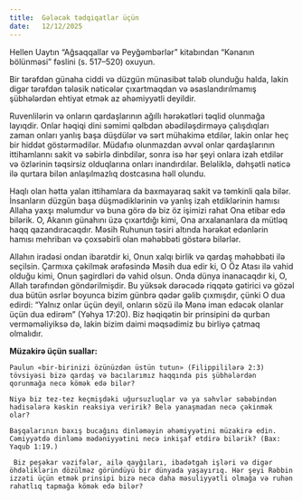 ```yaml
---
title:  Gələcək tədqiqatlar üçün
date:   12/12/2025
---
```


Hellen Uaytın “Ağsaqqallar və Peyğəmbərlər” kitabından “Kənanın bölünməsi” fəslini (s. 517–520) oxuyun.

Bir tərəfdən günaha ciddi və düzgün münasibət tələb olunduğu halda, lakin digər tərəfdən tələsik nəticələr çıxartmaqdan və əsaslandırılmamış şübhələrdən ehtiyat etmək az əhəmiyyətli deyildir.

Ruvenlilərin və onların qardaşlarının ağıllı hərəkətləri təqlid olunmağa layıqdir. Onlar həqiqi dini səmimi qəlbdən əbədiləşdirməyə çalışdıqları zaman onları yanlış başa düşdülər və sərt mühakimə etdilər, lakin onlar heç bir hiddət göstərmədilər. Müdafıə olunmazdan əvvəl onlar qardaşlarının ittihamlannı sakit və səbirlə dinbdilər, sonra isə hər şeyi onlara izah etdilər və özlərinin təqsirsiz olduqlarına onları inandırdılar. Beləliklə, dəhşətli nəticə ilə qurtara bilən anlaşılmazlıq dostcasına həll olundu.

Haqlı olan hətta yalan ittihamlara da baxmayaraq sakit və təmkinli qala bilər. İnsanların düzgün başa düşmədiklərinin və yanlış izah etdiklərinin hamısı Allaha yaxşı məlumdur və buna görə də biz öz işimizi rahat Ona etibar edə bilərik. O, Akanın günahını üzə çıxartdığı kimi, Ona arxalananlara da mütləq haqq qazandıracaqdır. Məsih Ruhunun təsiri altında hərəkət edənlərin hamısı mehriban və çoxsəbirli olan məhəbbəti göstərə bilərlər.

Allahın iradəsi ondan ibarətdir ki, Onun xalqı birlik və qardaş məhəbbəti ilə seçilsin. Çarmıxa çəkilmək ərəfəsində Məsih dua edir ki, O Öz Atası ilə vahid olduğu kimi, Onun şagirdləri də vahid olsun. Onda dünya inanacaqdır ki, O, Allah tərəfındən göndərilmişdir. Bu yüksək dərəcədə riqqətə gətirici və gözəl dua bütün əsrlər boyunca bizim günbrə qədər gəlib çıxmışdır, çünki O dua edirdi: “Yalnız onlar üçün deyil, onların sözü ilə Mənə iman edəcək olanlar üçün dua edirəm” (Yəhya 17:20). Biz həqiqətin bir prinsipini də qurban verməməliyiksə də, lakin bizim daimi məqsədimiz bu birliyə çatmaq olmalıdır.

**Müzakirə üçün suallar:**

`Paulun «bir-birinizi özünüzdən üstün tutun» (Filippililərə 2:3) tövsiyəsi bizə qardaş və bacılarımız haqqında pis şübhələrdən qorunmağa necə kömək edə bilər?`

`Niyə biz tez-tez keçmişdəki uğursuzluqlar və ya səhvlər səbəbindən hadisələrə kəskin reaksiya veririk? Belə yanaşmadan necə çəkinmək olar?`

`Başqalarının baxış bucağını dinləməyin əhəmiyyətini müzakirə edin. Cəmiyyətdə dinləmə mədəniyyətini necə inkişaf etdirə bilərik? (Bax: Yaqub 1:19.)`

` Biz peşəkar vəzifələr, ailə qayğıları, ibadətgah işləri və digər öhdəliklərin dözülməz göründüyü bir dünyada yaşayırıq. Hər şeyi Rəbbin izzəti üçün etmək prinsipi bizə necə daha məsuliyyətli olmağa və ruhən rahatlıq tapmağa kömək edə bilər?`